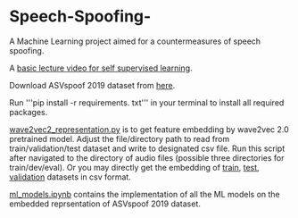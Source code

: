 # Speech-Spoofing-
A Machine Learning project aimed for a countermeasures of speech spoofing. 

A [basic lecture video for self supervised learning](https://www.youtube.com/watch?v=6N3OAWIsUOU).

Download ASVspoof 2019 dataset from [here](https://datashare.ed.ac.uk/handle/10283/3336).

Run '''pip install -r requirements. txt''' in your terminal to install all required packages.

[wave2vec2_representation.py](https://github.com/sahasubhajit/Speech-Spoofing-/blob/main/wave2vec2_representation.py) is to get feature embedding by wave2vec 2.0 pretrained model. Adjust the file/directory path to read from train/validation/test dataset and write to designated csv file. Run this script after navigated to the directory of audio files (possible three directories for train/dev/eval).
Or you may directly get the embedding of [train](https://drive.google.com/file/d/1s5FteLqqMvqCZrjCxG3wOWhbkiIgbyX_/view?usp=sharing), [test](https://drive.google.com/file/d/1s5FteLqqMvqCZrjCxG3wOWhbkiIgbyX_/view?usp=sharing), [validation](https://drive.google.com/file/d/1sO88GHIM_T4FLD-szl3e-Olw6jCwN3pf/view?usp=sharing) datasets in csv format. 

[ml_models.ipynb](https://github.com/sahasubhajit/Speech-Spoofing-/blob/main/ml_models.ipynb) contains the implementation of all the ML models on the embedded reprsentation of ASVspoof 2019 dataset. 




